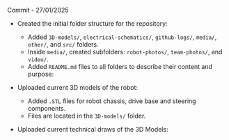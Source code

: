 Commit - 27/01/2025

- Created the initial folder structure for the repository:
  - Added `3D-models/`, `electrical-schematics/`, `github-logs/`, `media/`, `other/`, and `src/` folders.
  - Inside `media/`, created subfolders: `robot-photos/`, `team-photos/`, and `video/`.
  - Added `README.md` files to all folders to describe their content and purpose:
    
- Uploaded current 3D models of the robot:
  - Added `.STL` files for robot chassis, drive base and steering components.
  - Files are located in the `3D-models/` folder.
 
- Uploaded current technical draws of the 3D Models:
